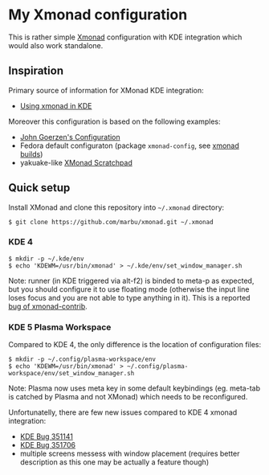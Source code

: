 # My Xmonad configuration

This is rather simple [Xmonad](http://www.haskell.org/haskellwiki/Xmonad)
configuration with KDE integration which would also work standalone.

## Inspiration

Primary source of information for XMonad KDE integration:

 * [Using xmonad in KDE](http://www.haskell.org/haskellwiki/Xmonad/Using_xmonad_in_KDE)

Moreover this configuration is based on the following examples:

 * [John Goerzen's Configuration](http://www.haskell.org/haskellwiki/Xmonad/Config_archive/John_Goerzen's_Configuration)
 * Fedora default configuraton (package `xmonad-config`, see [xmonad builds](http://koji.fedoraproject.org/koji/packageinfo?packageID=8370))
 * yakuake-like [XMonad Scratchpad](http://pbrisbin.com/posts/xmonad_scratchpad/)

## Quick setup

Install XMonad and clone this repository into `~/.xmonad` directory:

~~~
$ git clone https://github.com/marbu/xmonad.git ~/.xmonad
~~~

### KDE 4

~~~
$ mkdir -p ~/.kde/env
$ echo 'KDEWM=/usr/bin/xmonad' > ~/.kde/env/set_window_manager.sh
~~~

Note: runner (in KDE triggered via alt-f2) is binded to meta-p as expected,
but you should configure it to use floating mode (otherwise the input line
loses focus and you are not able to type anything in it). This is a reported
[bug of xmonad-contrib](http://code.google.com/p/xmonad/issues/detail?id=430).

### KDE 5 Plasma Workspace

Compared to KDE 4, the only difference is the location of configuration files:

~~~
$ mkdir -p ~/.config/plasma-workspace/env
$ echo 'KDEWM=/usr/bin/xmonad' > ~/.config/plasma-workspace/env/set_window_manager.sh
~~~

Note: Plasma now uses meta key in some default keybindings (eg. meta-tab is
catched by Plasma and not XMonad) which needs to be reconfigured.

Unfortunatelly, there are few new issues compared to KDE 4 xmonad integration:

 * [KDE Bug 351141](https://bugs.kde.org/show_bug.cgi?id=351141)
 * [KDE Bug 351706](https://bugs.kde.org/show_bug.cgi?id=351706)
 * multiple screens messess with window placement (requires better description
   as this one may be actually a feature though)
